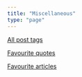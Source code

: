 ```yaml
---
title: "Miscellaneous"
type: "page"
---
```


[All post tags](/tags)

[Favourite quotes](/misc/fave-quotes) 

[Favourite articles](/misc/fave-articles) 


